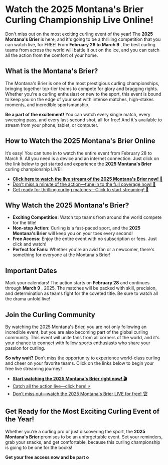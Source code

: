 # Watch the 2025 Montana's Brier Curling Championship Live Online!

Don't miss out on the most exciting curling event of the year! The **2025 Montana's Brier** is here, and it's going to be a thrilling competition that you can watch live, for FREE! From **February 28 to March 9** , the best curling teams from across the world will battle it out on the ice, and you can catch all the action from the comfort of your home.

## What is the Montana's Brier?

The Montana's Brier is one of the most prestigious curling championships, bringing together top-tier teams to compete for glory and bragging rights. Whether you're a curling enthusiast or new to the sport, this event is bound to keep you on the edge of your seat with intense matches, high-stakes moments, and incredible sportsmanship.

**Be a part of the excitement!** You can watch every single match, every sweeping pass, and every last-second shot, all for free! And it's available to stream from your phone, tablet, or computer.

## How to Watch the 2025 Montana's Brier Online

It’s easy! You can tune in to watch the entire event from February 28 to March 9. All you need is a device and an internet connection. Just click on the link below to get started and experience the **2025 Montana's Brier** curling championship LIVE!

- [**Click here to watch the live stream of the 2025 Montana's Brier now! 🎥**](https://tinyurl.com/livestreamfreeo?st=2025montanasbrier&si=gh)
- [Don’t miss a minute of the action—tune in to the full coverage now! 🚨](https://tinyurl.com/livestreamfreeo?st=2025montanasbrier&si=gh)
- [Get ready for thrilling curling matches—Click to start streaming! 🏒](https://tinyurl.com/livestreamfreeo?st=2025montanasbrier&si=gh)

## Why Watch the 2025 Montana's Brier?

- **Exciting Competition:** Watch top teams from around the world compete for the title!
- **Non-stop Action:** Curling is a fast-paced sport, and the **2025 Montana's Brier** will keep you on your toes every second!
- **Free Access:** Enjoy the entire event with no subscription or fees. Just click and watch!
- **Perfect for Fans:** Whether you're an avid fan or a newcomer, there's something for everyone at the Montana's Brier!

## Important Dates

Mark your calendars! The action starts on **February 28** and continues through **March 9** , 2025. The matches will be packed with skill, precision, and determination as teams fight for the coveted title. Be sure to watch all the drama unfold live!

## Join the Curling Community

By watching the 2025 Montana's Brier, you are not only following an incredible event, but you are also becoming part of the global curling community. This event will unite fans from all corners of the world, and it's your chance to connect with fellow sports enthusiasts who share your passion for curling.

**So why wait?** Don’t miss the opportunity to experience world-class curling and cheer on your favorite teams. Click on the links below to begin your free live streaming journey!

- [**Start watching the 2025 Montana's Brier right now! 🎬**](https://tinyurl.com/livestreamfreeo?st=2025montanasbrier&si=gh)
- [Catch all the action live—click here! ⚡](https://tinyurl.com/livestreamfreeo?st=2025montanasbrier&si=gh)
- [Don’t miss out—watch the 2025 Montana's Brier LIVE for free! 🏆](https://tinyurl.com/livestreamfreeo?st=2025montanasbrier&si=gh)

## Get Ready for the Most Exciting Curling Event of the Year!

Whether you’re a curling pro or just discovering the sport, the **2025 Montana's Brier** promises to be an unforgettable event. Set your reminders, grab your snacks, and get comfortable, because this curling championship is going to be one for the books!

**Get your free access now and be part o**
